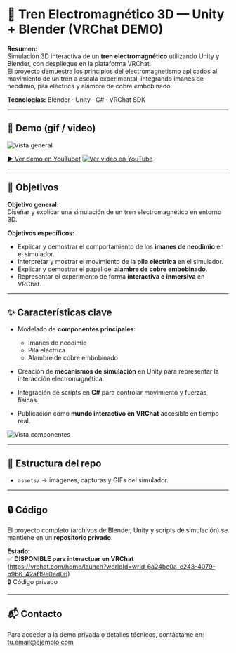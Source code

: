 # 🚄 Tren Electromagnético 3D — Unity + Blender (VRChat DEMO)

**Resumen:**  
Simulación 3D interactiva de un **tren electromagnético** utilizando Unity y Blender, con despliegue en la plataforma VRChat.  
El proyecto demuestra los principios del electromagnetismo aplicados al movimiento de un tren a escala experimental, integrando imanes de neodimio, pila eléctrica y alambre de cobre embobinado.

**Tecnologías:** Blender · Unity · C# · VRChat SDK

---

## 🎥 Demo (gif / video)

![Vista general](assets/tren-electro.png)

[▶ Ver demo en YouTubet](https://youtu.be/FodYhkQ68rg)
[![Ver video en YouTube](https://img.youtube.com/vi/FodYhkQ68rg/0.jpg)](https://youtu.be/FodYhkQ68rg)

---

## 🎯 Objetivos

**Objetivo general:**  
Diseñar y explicar una simulación de un tren electromagnético en entorno 3D.

**Objetivos específicos:**  
* Explicar y demostrar el comportamiento de los **imanes de neodimio** en el simulador.  
* Interpretar y mostrar el movimiento de la **pila eléctrica** en el simulador.  
* Explicar y demostrar el papel del **alambre de cobre embobinado**.  
* Representar el experimento de forma **interactiva e inmersiva** en VRChat.  

---

## ✨ Características clave

* Modelado de **componentes principales**:  
  - Imanes de neodimio  
  - Pila eléctrica  
  - Alambre de cobre embobinado  

* Creación de **mecanismos de simulación** en Unity para representar la interacción electromagnética.  
* Integración de scripts en **C#** para controlar movimiento y fuerzas físicas.  
* Publicación como **mundo interactivo en VRChat** accesible en tiempo real.  

![Vista componentes](assets/tren-electro-componentes.png)

---

## 📂 Estructura del repo

* `assets/` → imágenes, capturas y GIFs del simulador.  

---

## 🔒 Código

El proyecto completo (archivos de Blender, Unity y scripts de simulación) se mantiene en un **repositorio privado**.  

**Estado:**  
✅ **DISPONIBLE para interactuar en VRChat**    (https://vrchat.com/home/launch?worldId=wrld_6a24be0a-e243-4079-b9b6-42af19e0ed06)  
🔒 Código privado  

---

## 📬 Contacto

Para acceder a la demo privada o detalles técnicos, contáctame en: [tu.email@ejemplo.com](mailto:tu.email@ejemplo.com)
